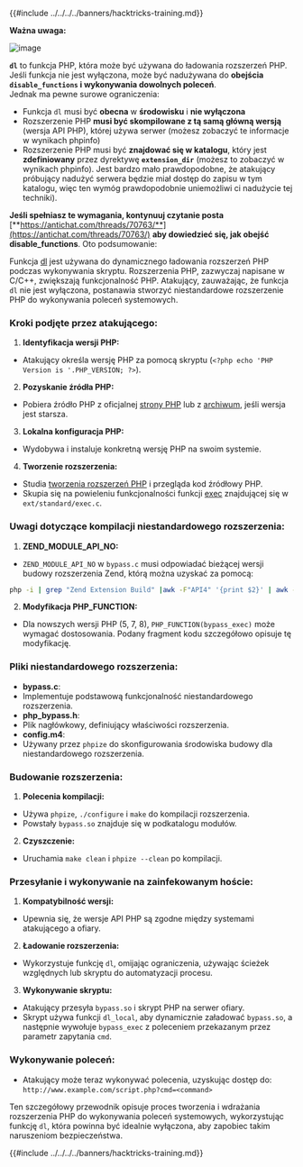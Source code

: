 {{#include ../../../../banners/hacktricks-training.md}}

**Ważna uwaga:**

![image](https://user-images.githubusercontent.com/84577967/174675487-a4c4ca06-194f-4725-85af-231a2f35d56c.png)

**`dl`** to funkcja PHP, która może być używana do ładowania rozszerzeń PHP. Jeśli funkcja nie jest wyłączona, może być nadużywana do **obejścia `disable_functions` i wykonywania dowolnych poleceń**.\
Jednak ma pewne surowe ograniczenia:

- Funkcja `dl` musi być **obecna** w **środowisku** i **nie wyłączona**
- Rozszerzenie PHP **musi być skompilowane z tą samą główną wersją** (wersja API PHP), której używa serwer (możesz zobaczyć te informacje w wynikach phpinfo)
- Rozszerzenie PHP musi być **znajdować się w katalogu**, który jest **zdefiniowany** przez dyrektywę **`extension_dir`** (możesz to zobaczyć w wynikach phpinfo). Jest bardzo mało prawdopodobne, że atakujący próbujący nadużyć serwera będzie miał dostęp do zapisu w tym katalogu, więc ten wymóg prawdopodobnie uniemożliwi ci nadużycie tej techniki).

**Jeśli spełniasz te wymagania, kontynuuj czytanie posta** [**https://antichat.com/threads/70763/**](https://antichat.com/threads/70763/) **aby dowiedzieć się, jak obejść disable_functions**. Oto podsumowanie:

Funkcja [dl](http://www.php.net/manual/en/function.dl.php) jest używana do dynamicznego ładowania rozszerzeń PHP podczas wykonywania skryptu. Rozszerzenia PHP, zazwyczaj napisane w C/C++, zwiększają funkcjonalność PHP. Atakujący, zauważając, że funkcja `dl` nie jest wyłączona, postanawia stworzyć niestandardowe rozszerzenie PHP do wykonywania poleceń systemowych.

### Kroki podjęte przez atakującego:

1. **Identyfikacja wersji PHP:**

- Atakujący określa wersję PHP za pomocą skryptu (`<?php echo 'PHP Version is '.PHP_VERSION; ?>`).

2. **Pozyskanie źródła PHP:**

- Pobiera źródło PHP z oficjalnej [strony PHP](http://www.php.net/downloads.php) lub z [archiwum](http://museum.php.net), jeśli wersja jest starsza.

3. **Lokalna konfiguracja PHP:**

- Wydobywa i instaluje konkretną wersję PHP na swoim systemie.

4. **Tworzenie rozszerzenia:**
- Studia [tworzenia rozszerzeń PHP](http://www.php.net/manual/en/zend.creating.php) i przegląda kod źródłowy PHP.
- Skupia się na powieleniu funkcjonalności funkcji [exec](http://www.php.net/manual/en/function.exec.php) znajdującej się w `ext/standard/exec.c`.

### Uwagi dotyczące kompilacji niestandardowego rozszerzenia:

1. **ZEND_MODULE_API_NO:**

- `ZEND_MODULE_API_NO` w `bypass.c` musi odpowiadać bieżącej wersji budowy rozszerzenia Zend, którą można uzyskać za pomocą:
```bash
php -i | grep "Zend Extension Build" |awk -F"API4" '{print $2}' | awk -F"," '{print $1}'
```

2. **Modyfikacja PHP_FUNCTION:**
- Dla nowszych wersji PHP (5, 7, 8), `PHP_FUNCTION(bypass_exec)` może wymagać dostosowania. Podany fragment kodu szczegółowo opisuje tę modyfikację.

### Pliki niestandardowego rozszerzenia:

- **bypass.c**:
- Implementuje podstawową funkcjonalność niestandardowego rozszerzenia.
- **php_bypass.h**:
- Plik nagłówkowy, definiujący właściwości rozszerzenia.
- **config.m4**:
- Używany przez `phpize` do skonfigurowania środowiska budowy dla niestandardowego rozszerzenia.

### Budowanie rozszerzenia:

1. **Polecenia kompilacji:**

- Używa `phpize`, `./configure` i `make` do kompilacji rozszerzenia.
- Powstały `bypass.so` znajduje się w podkatalogu modułów.

2. **Czyszczenie:**
- Uruchamia `make clean` i `phpize --clean` po kompilacji.

### Przesyłanie i wykonywanie na zainfekowanym hoście:

1. **Kompatybilność wersji:**

- Upewnia się, że wersje API PHP są zgodne między systemami atakującego a ofiary.

2. **Ładowanie rozszerzenia:**

- Wykorzystuje funkcję `dl`, omijając ograniczenia, używając ścieżek względnych lub skryptu do automatyzacji procesu.

3. **Wykonywanie skryptu:**
- Atakujący przesyła `bypass.so` i skrypt PHP na serwer ofiary.
- Skrypt używa funkcji `dl_local`, aby dynamicznie załadować `bypass.so`, a następnie wywołuje `bypass_exec` z poleceniem przekazanym przez parametr zapytania `cmd`.

### Wykonywanie poleceń:

- Atakujący może teraz wykonywać polecenia, uzyskując dostęp do: `http://www.example.com/script.php?cmd=<command>`

Ten szczegółowy przewodnik opisuje proces tworzenia i wdrażania rozszerzenia PHP do wykonywania poleceń systemowych, wykorzystując funkcję `dl`, która powinna być idealnie wyłączona, aby zapobiec takim naruszeniom bezpieczeństwa.

{{#include ../../../../banners/hacktricks-training.md}}
